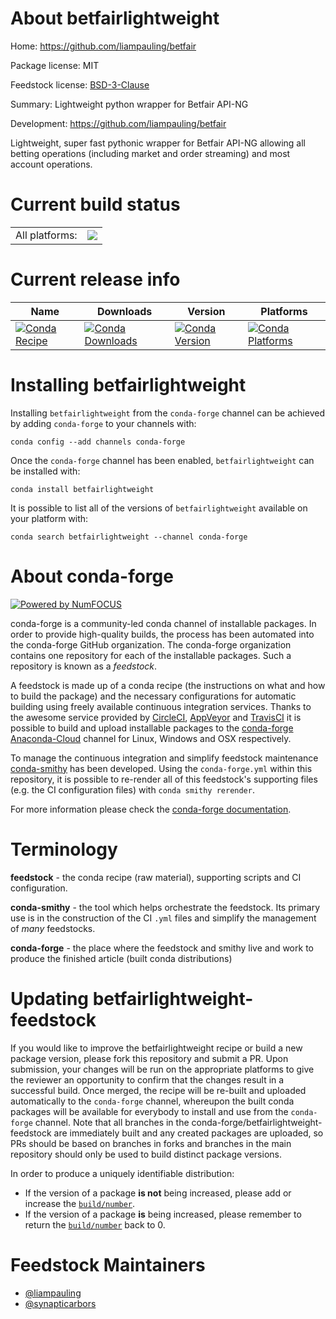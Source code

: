 About betfairlightweight
========================

Home: https://github.com/liampauling/betfair

Package license: MIT

Feedstock license: [BSD-3-Clause](https://github.com/conda-forge/betfairlightweight-feedstock/blob/master/LICENSE.txt)

Summary: Lightweight python wrapper for Betfair API-NG

Development: https://github.com/liampauling/betfair

Lightweight, super fast pythonic wrapper for Betfair API-NG allowing all
betting operations (including market and order streaming) and most account operations.


Current build status
====================


<table><tr><td>All platforms:</td>
    <td>
      <a href="https://dev.azure.com/conda-forge/feedstock-builds/_build/latest?definitionId=3684&branchName=master">
        <img src="https://dev.azure.com/conda-forge/feedstock-builds/_apis/build/status/betfairlightweight-feedstock?branchName=master">
      </a>
    </td>
  </tr>
</table>

Current release info
====================

| Name | Downloads | Version | Platforms |
| --- | --- | --- | --- |
| [![Conda Recipe](https://img.shields.io/badge/recipe-betfairlightweight-green.svg)](https://anaconda.org/conda-forge/betfairlightweight) | [![Conda Downloads](https://img.shields.io/conda/dn/conda-forge/betfairlightweight.svg)](https://anaconda.org/conda-forge/betfairlightweight) | [![Conda Version](https://img.shields.io/conda/vn/conda-forge/betfairlightweight.svg)](https://anaconda.org/conda-forge/betfairlightweight) | [![Conda Platforms](https://img.shields.io/conda/pn/conda-forge/betfairlightweight.svg)](https://anaconda.org/conda-forge/betfairlightweight) |

Installing betfairlightweight
=============================

Installing `betfairlightweight` from the `conda-forge` channel can be achieved by adding `conda-forge` to your channels with:

```
conda config --add channels conda-forge
```

Once the `conda-forge` channel has been enabled, `betfairlightweight` can be installed with:

```
conda install betfairlightweight
```

It is possible to list all of the versions of `betfairlightweight` available on your platform with:

```
conda search betfairlightweight --channel conda-forge
```


About conda-forge
=================

[![Powered by NumFOCUS](https://img.shields.io/badge/powered%20by-NumFOCUS-orange.svg?style=flat&colorA=E1523D&colorB=007D8A)](http://numfocus.org)

conda-forge is a community-led conda channel of installable packages.
In order to provide high-quality builds, the process has been automated into the
conda-forge GitHub organization. The conda-forge organization contains one repository
for each of the installable packages. Such a repository is known as a *feedstock*.

A feedstock is made up of a conda recipe (the instructions on what and how to build
the package) and the necessary configurations for automatic building using freely
available continuous integration services. Thanks to the awesome service provided by
[CircleCI](https://circleci.com/), [AppVeyor](https://www.appveyor.com/)
and [TravisCI](https://travis-ci.com/) it is possible to build and upload installable
packages to the [conda-forge](https://anaconda.org/conda-forge)
[Anaconda-Cloud](https://anaconda.org/) channel for Linux, Windows and OSX respectively.

To manage the continuous integration and simplify feedstock maintenance
[conda-smithy](https://github.com/conda-forge/conda-smithy) has been developed.
Using the ``conda-forge.yml`` within this repository, it is possible to re-render all of
this feedstock's supporting files (e.g. the CI configuration files) with ``conda smithy rerender``.

For more information please check the [conda-forge documentation](https://conda-forge.org/docs/).

Terminology
===========

**feedstock** - the conda recipe (raw material), supporting scripts and CI configuration.

**conda-smithy** - the tool which helps orchestrate the feedstock.
                   Its primary use is in the construction of the CI ``.yml`` files
                   and simplify the management of *many* feedstocks.

**conda-forge** - the place where the feedstock and smithy live and work to
                  produce the finished article (built conda distributions)


Updating betfairlightweight-feedstock
=====================================

If you would like to improve the betfairlightweight recipe or build a new
package version, please fork this repository and submit a PR. Upon submission,
your changes will be run on the appropriate platforms to give the reviewer an
opportunity to confirm that the changes result in a successful build. Once
merged, the recipe will be re-built and uploaded automatically to the
`conda-forge` channel, whereupon the built conda packages will be available for
everybody to install and use from the `conda-forge` channel.
Note that all branches in the conda-forge/betfairlightweight-feedstock are
immediately built and any created packages are uploaded, so PRs should be based
on branches in forks and branches in the main repository should only be used to
build distinct package versions.

In order to produce a uniquely identifiable distribution:
 * If the version of a package **is not** being increased, please add or increase
   the [``build/number``](https://docs.conda.io/projects/conda-build/en/latest/resources/define-metadata.html#build-number-and-string).
 * If the version of a package **is** being increased, please remember to return
   the [``build/number``](https://docs.conda.io/projects/conda-build/en/latest/resources/define-metadata.html#build-number-and-string)
   back to 0.

Feedstock Maintainers
=====================

* [@liampauling](https://github.com/liampauling/)
* [@synapticarbors](https://github.com/synapticarbors/)


